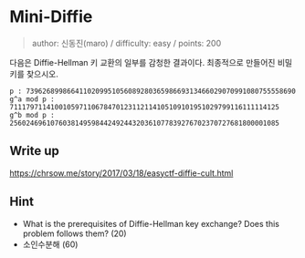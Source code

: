 # Mini-Diffie
> author: 신동진(maro) / difficulty: easy / points: 200

다음은 Diffie-Hellman 키 교환의 일부를 감청한 결과이다. 최종적으로 만들어진 비밀 키를 찾으시오.

```
p : 739626899866411020995105608928036598669313466029070991080755558690
g^a mod p : 711179711410010597110678470123112114105109101951029799116111114125
g^b mod p : 256024696107603814959844249244320361077839276702370727681800001085
```

## Write up

https://chrsow.me/story/2017/03/18/easyctf-diffie-cult.html

## Hint

  - What is the prerequisites of Diffie-Hellman key exchange? Does this problem follows them? (20)
  - 소인수분해 (60)
